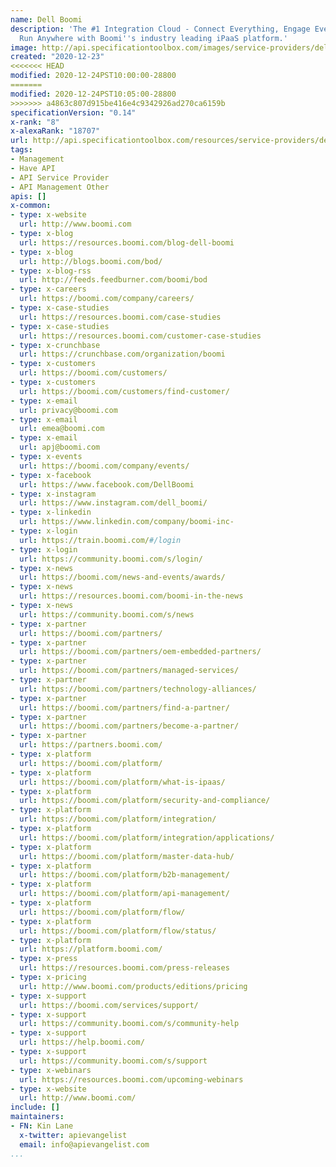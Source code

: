 ```yaml
---
name: Dell Boomi
description: 'The #1 Integration Cloud - Connect Everything, Engage Everywhere and
  Run Anywhere with Boomi''s industry leading iPaaS platform.'
image: http://api.specificationtoolbox.com/images/service-providers/dell-boomi.jpg
created: "2020-12-23"
<<<<<<< HEAD
modified: 2020-12-24PST10:00:00-28800
=======
modified: 2020-12-24PST10:05:00-28800
>>>>>>> a4863c807d915be416e4c9342926ad270ca6159b
specificationVersion: "0.14"
x-rank: "8"
x-alexaRank: "18707"
url: http://api.specificationtoolbox.com/resources/service-providers/dell-boomi/
tags:
- Management
- Have API
- API Service Provider
- API Management Other
apis: []
x-common:
- type: x-website
  url: http://www.boomi.com
- type: x-blog
  url: https://resources.boomi.com/blog-dell-boomi
- type: x-blog
  url: http://blogs.boomi.com/bod/
- type: x-blog-rss
  url: http://feeds.feedburner.com/boomi/bod
- type: x-careers
  url: https://boomi.com/company/careers/
- type: x-case-studies
  url: https://resources.boomi.com/case-studies
- type: x-case-studies
  url: https://resources.boomi.com/customer-case-studies
- type: x-crunchbase
  url: https://crunchbase.com/organization/boomi
- type: x-customers
  url: https://boomi.com/customers/
- type: x-customers
  url: https://boomi.com/customers/find-customer/
- type: x-email
  url: privacy@boomi.com
- type: x-email
  url: emea@boomi.com
- type: x-email
  url: apj@boomi.com
- type: x-events
  url: https://boomi.com/company/events/
- type: x-facebook
  url: https://www.facebook.com/DellBoomi
- type: x-instagram
  url: https://www.instagram.com/dell_boomi/
- type: x-linkedin
  url: https://www.linkedin.com/company/boomi-inc-
- type: x-login
  url: https://train.boomi.com/#/login
- type: x-login
  url: https://community.boomi.com/s/login/
- type: x-news
  url: https://boomi.com/news-and-events/awards/
- type: x-news
  url: https://resources.boomi.com/boomi-in-the-news
- type: x-news
  url: https://community.boomi.com/s/news
- type: x-partner
  url: https://boomi.com/partners/
- type: x-partner
  url: https://boomi.com/partners/oem-embedded-partners/
- type: x-partner
  url: https://boomi.com/partners/managed-services/
- type: x-partner
  url: https://boomi.com/partners/technology-alliances/
- type: x-partner
  url: https://boomi.com/partners/find-a-partner/
- type: x-partner
  url: https://boomi.com/partners/become-a-partner/
- type: x-partner
  url: https://partners.boomi.com/
- type: x-platform
  url: https://boomi.com/platform/
- type: x-platform
  url: https://boomi.com/platform/what-is-ipaas/
- type: x-platform
  url: https://boomi.com/platform/security-and-compliance/
- type: x-platform
  url: https://boomi.com/platform/integration/
- type: x-platform
  url: https://boomi.com/platform/integration/applications/
- type: x-platform
  url: https://boomi.com/platform/master-data-hub/
- type: x-platform
  url: https://boomi.com/platform/b2b-management/
- type: x-platform
  url: https://boomi.com/platform/api-management/
- type: x-platform
  url: https://boomi.com/platform/flow/
- type: x-platform
  url: https://boomi.com/platform/flow/status/
- type: x-platform
  url: https://platform.boomi.com/
- type: x-press
  url: https://resources.boomi.com/press-releases
- type: x-pricing
  url: http://www.boomi.com/products/editions/pricing
- type: x-support
  url: https://boomi.com/services/support/
- type: x-support
  url: https://community.boomi.com/s/community-help
- type: x-support
  url: https://help.boomi.com/
- type: x-support
  url: https://community.boomi.com/s/support
- type: x-webinars
  url: https://resources.boomi.com/upcoming-webinars
- type: x-website
  url: http://www.boomi.com/
include: []
maintainers:
- FN: Kin Lane
  x-twitter: apievangelist
  email: info@apievangelist.com
...
```

